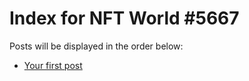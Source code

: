 # Index for NFT World #5667
Posts will be displayed in the order below:

- [Your first post](./001-first.md)

